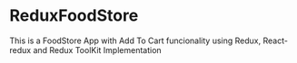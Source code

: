 # ReduxFoodStore
This is a FoodStore App with Add To Cart funcionality using Redux, React-redux and Redux ToolKit Implementation
